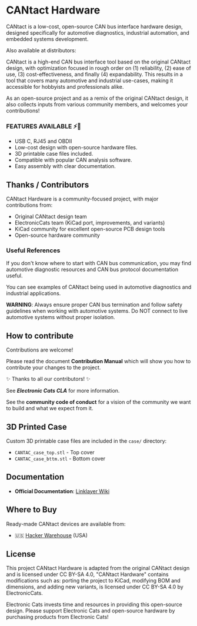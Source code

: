 # CANtact Hardware

CANtact is a low-cost, open-source CAN bus interface hardware design, designed specifically for automotive diagnostics, industrial automation, and embedded systems development.

Also available at distributors:

CANtact is a high-end CAN bus interface tool based on the original CANtact design, with optimization focused in rough order on (1) reliability, (2) ease of use, (3) cost-effectiveness, and finally (4) expandability. This results in a tool that covers many automotive and industrial use-cases, making it accessible for hobbyists and professionals alike.

As an open-source project and as a remix of the original CANtact design, it also collects inputs from various community members, and welcomes your contributions!

### FEATURES AVAILABLE ⚡🚗

* USB C, RJ45 and OBDII
* Low-cost design with open-source hardware files.
* 3D printable case files included.
* Compatible with popular CAN analysis software.
* Easy assembly with clear documentation.

## Thanks / Contributors

CANtact Hardware is a community-focused project, with major contributions from:

* Original CANtact design team
* ElectronicCats team (KiCad port, improvements, and variants)
* KiCad community for excellent open-source PCB design tools
* Open-source hardware community

### Useful References

If you don't know where to start with CAN bus communication, you may find automotive diagnostic resources and CAN bus protocol documentation useful.

You can see examples of CANtact being used in automotive diagnostics and industrial applications.

**WARNING**: Always ensure proper CAN bus termination and follow safety guidelines when working with automotive systems. Do NOT connect to live automotive systems without proper isolation.

## How to contribute 

Contributions are welcome!

Please read the document **Contribution Manual** which will show you how to contribute your changes to the project.

✨ Thanks to all our contributors! ✨

See **_Electronic Cats CLA_** for more information.

See the **community code of conduct** for a vision of the community we want to build and what we expect from it.


## 3D Printed Case

Custom 3D printable case files are included in the `case/` directory:
- `CANTAC_case_top.stl` - Top cover
- `CANTAC_case_bttm.stl` - Bottom cover

## Documentation

- **Official Documentation**: [Linklayer Wiki](https://wiki.linklayer.com/index.php/CANtact)

## Where to Buy

Ready-made CANtact devices are available from:

- 🇺🇸 [Hacker Warehouse](https://hackerwarehouse.com) (USA)

## License

This project CANtact Hardware is adapted from the original CANtact design and is licensed under CC BY-SA 4.0, "CANtact Hardware" contains modifications such as: porting the project to KiCad, modifying BOM and dimensions, and adding new variants, is licensed under CC BY-SA 4.0 by ElectronicCats.

Electronic Cats invests time and resources in providing this open-source design. Please support Electronic Cats and open-source hardware by purchasing products from Electronic Cats!
